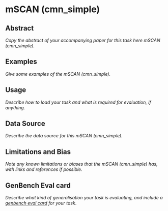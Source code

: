 # mSCAN (cmn_simple)

## Abstract
*Copy the abstract of your accompanying paper for this task here mSCAN (cmn_simple).*

## Examples
*Give some examples of the mSCAN (cmn_simple).*

## Usage
*Describe how to load your task and what is required for evaluation, if anything.*

## Data Source
*Describe the data source for this mSCAN (cmn_simple).*

## Limitations and Bias
*Note any known limitations or biases that the mSCAN (cmn_simple) has, with links and references if possible.*

## GenBench Eval card
*Describe what kind of generalisation your task is evaluating, and include a [genbench eval card](https://genbench.org/eval_cards/) for your task*.
